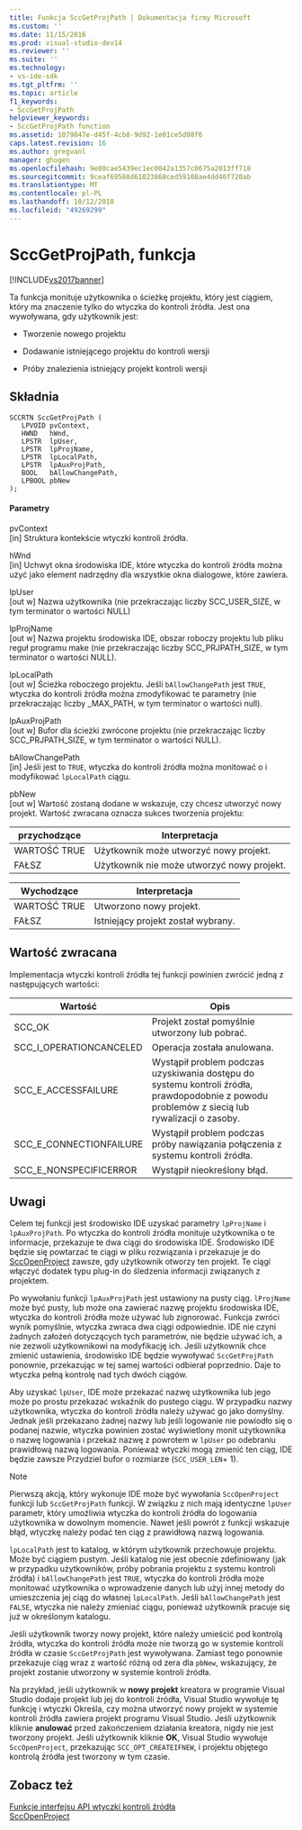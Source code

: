 ```yaml
---
title: Funkcja SccGetProjPath | Dokumentacja firmy Microsoft
ms.custom: ''
ms.date: 11/15/2016
ms.prod: visual-studio-dev14
ms.reviewer: ''
ms.suite: ''
ms.technology:
- vs-ide-sdk
ms.tgt_pltfrm: ''
ms.topic: article
f1_keywords:
- SccGetProjPath
helpviewer_keywords:
- SccGetProjPath function
ms.assetid: 1079847e-d45f-4cb8-9d92-1e01ce5d08f6
caps.latest.revision: 16
ms.author: gregvanl
manager: ghogen
ms.openlocfilehash: 9e80cae5439ec1ec0042a1357c0675a2013ff718
ms.sourcegitcommit: 9ceaf69568d61023868ced59108ae4dd46f720ab
ms.translationtype: MT
ms.contentlocale: pl-PL
ms.lasthandoff: 10/12/2018
ms.locfileid: "49269299"
---
```

# <a name="sccgetprojpath-function"></a>SccGetProjPath, funkcja
[!INCLUDE[vs2017banner](../includes/vs2017banner.md)]

Ta funkcja monituje użytkownika o ścieżkę projektu, który jest ciągiem, który ma znaczenie tylko do wtyczka do kontroli źródła. Jest ona wywoływana, gdy użytkownik jest:  
  
-   Tworzenie nowego projektu  
  
-   Dodawanie istniejącego projektu do kontroli wersji  
  
-   Próby znalezienia istniejący projekt kontroli wersji  
  
## <a name="syntax"></a>Składnia  
  
```cpp#  
SCCRTN SccGetProjPath (  
   LPVOID pvContext,  
   HWND   hWnd,  
   LPSTR  lpUser,  
   LPSTR  lpProjName,  
   LPSTR  lpLocalPath,  
   LPSTR  lpAuxProjPath,  
   BOOL   bAllowChangePath,  
   LPBOOL pbNew  
);  
```  
  
#### <a name="parameters"></a>Parametry  
 pvContext  
 [in] Struktura kontekście wtyczki kontroli źródła.  
  
 hWnd  
 [in] Uchwyt okna środowiska IDE, które wtyczka do kontroli źródła można użyć jako element nadrzędny dla wszystkie okna dialogowe, które zawiera.  
  
 lpUser  
 [out w] Nazwa użytkownika (nie przekraczając liczby SCC_USER_SIZE, w tym terminator o wartości NULL)  
  
 lpProjName  
 [out w] Nazwa projektu środowiska IDE, obszar roboczy projektu lub pliku reguł programu make (nie przekraczając liczby SCC_PRJPATH_SIZE, w tym terminator o wartości NULL).  
  
 lpLocalPath  
 [out w] Ścieżka roboczego projektu. Jeśli `bAllowChangePath` jest `TRUE`, wtyczka do kontroli źródła można zmodyfikować te parametry (nie przekraczając liczby _MAX_PATH, w tym terminator o wartości null).  
  
 lpAuxProjPath  
 [out w] Bufor dla ścieżki zwrócone projektu (nie przekraczając liczby SCC_PRJPATH_SIZE, w tym terminator o wartości NULL).  
  
 bAllowChangePath  
 [in] Jeśli jest to `TRUE`, wtyczka do kontroli źródła można monitować o i modyfikować `lpLocalPath` ciągu.  
  
 pbNew  
 [out w] Wartość zostaną dodane w wskazuje, czy chcesz utworzyć nowy projekt. Wartość zwracana oznacza sukces tworzenia projektu:  
  
|przychodzące|Interpretacja|  
|--------------|--------------------|  
|WARTOŚĆ TRUE|Użytkownik może utworzyć nowy projekt.|  
|FAŁSZ|Użytkownik nie może utworzyć nowy projekt.|  
  
|Wychodzące|Interpretacja|  
|--------------|--------------------|  
|WARTOŚĆ TRUE|Utworzono nowy projekt.|  
|FAŁSZ|Istniejący projekt został wybrany.|  
  
## <a name="return-value"></a>Wartość zwracana  
 Implementacja wtyczki kontroli źródła tej funkcji powinien zwrócić jedną z następujących wartości:  
  
|Wartość|Opis|  
|-----------|-----------------|  
|SCC_OK|Projekt został pomyślnie utworzony lub pobrać.|  
|SCC_I_OPERATIONCANCELED|Operacja została anulowana.|  
|SCC_E_ACCESSFAILURE|Wystąpił problem podczas uzyskiwania dostępu do systemu kontroli źródła, prawdopodobnie z powodu problemów z siecią lub rywalizacji o zasoby.|  
|SCC_E_CONNECTIONFAILURE|Wystąpił problem podczas próby nawiązania połączenia z systemu kontroli źródła.|  
|SCC_E_NONSPECIFICERROR|Wystąpił nieokreślony błąd.|  
  
## <a name="remarks"></a>Uwagi  
 Celem tej funkcji jest środowisko IDE uzyskać parametry `lpProjName` i `lpAuxProjPath`. Po wtyczka do kontroli źródła monituje użytkownika o te informacje, przekazuje te dwa ciągi do środowiska IDE. Środowisko IDE będzie się powtarzać te ciągi w pliku rozwiązania i przekazuje je do [SccOpenProject](../extensibility/sccopenproject-function.md) zawsze, gdy użytkownik otworzy ten projekt. Te ciągi włączyć dodatek typu plug-in do śledzenia informacji związanych z projektem.  
  
 Po wywołaniu funkcji `lpAuxProjPath` jest ustawiony na pusty ciąg. `lProjName` może być pusty, lub może ona zawierać nazwę projektu środowiska IDE, wtyczka do kontroli źródła może używać lub zignorować. Funkcja zwróci wynik pomyślnie, wtyczka zwraca dwa ciągi odpowiednie. IDE nie czyni żadnych założeń dotyczących tych parametrów, nie będzie używać ich, a nie zezwoli użytkownikowi na modyfikację ich. Jeśli użytkownik chce zmienić ustawienia, środowisko IDE będzie wywoływać `SccGetProjPath` ponownie, przekazując w tej samej wartości odbierał poprzednio. Daje to wtyczka pełną kontrolę nad tych dwóch ciągów.  
  
 Aby uzyskać `lpUser`, IDE może przekazać nazwę użytkownika lub jego może po prostu przekazać wskaźnik do pustego ciągu. W przypadku nazwy użytkownika, wtyczka do kontroli źródła należy używać go jako domyślny. Jednak jeśli przekazano żadnej nazwy lub jeśli logowanie nie powiodło się o podanej nazwie, wtyczka powinien zostać wyświetlony monit użytkownika o nazwę logowania i przekaż nazwę z powrotem w `lpUser` po odebraniu prawidłową nazwą logowania. Ponieważ wtyczki mogą zmienić ten ciąg, IDE będzie zawsze Przydziel bufor o rozmiarze (`SCC_USER_LEN`+ 1).  
  
> [!NOTE]
>  Pierwszą akcją, który wykonuje IDE może być wywołania `SccOpenProject` funkcji lub `SccGetProjPath` funkcji. W związku z nich mają identyczne `lpUser` parametr, który umożliwia wtyczka do kontroli źródła do logowania użytkownika w dowolnym momencie. Nawet jeśli powrót z funkcji wskazuje błąd, wtyczkę należy podać ten ciąg z prawidłową nazwą logowania.  
  
 `lpLocalPath` jest to katalog, w którym użytkownik przechowuje projektu. Może być ciągiem pustym. Jeśli katalog nie jest obecnie zdefiniowany (jak w przypadku użytkowników, próby pobrania projektu z systemu kontroli źródła) i `bAllowChangePath` jest `TRUE`, wtyczka do kontroli źródła może monitować użytkownika o wprowadzenie danych lub użyj innej metody do umieszczenia jej ciąg do własnej `lpLocalPath`. Jeśli `bAllowChangePath` jest `FALSE`, wtyczka nie należy zmieniać ciągu, ponieważ użytkownik pracuje się już w określonym katalogu.  
  
 Jeśli użytkownik tworzy nowy projekt, które należy umieścić pod kontrolą źródła, wtyczka do kontroli źródła może nie tworzą go w systemie kontroli źródła w czasie `SccGetProjPath` jest wywoływana. Zamiast tego ponownie przekazuje ciąg wraz z wartość różną od zera dla `pbNew`, wskazujący, że projekt zostanie utworzony w systemie kontroli źródła.  
  
 Na przykład, jeśli użytkownik w **nowy projekt** kreatora w programie Visual Studio dodaje projekt lub jej do kontroli źródła, Visual Studio wywołuje tę funkcję i wtyczki Określa, czy można utworzyć nowy projekt w systemie kontroli źródła zawiera projekt programu Visual Studio. Jeśli użytkownik kliknie **anulować** przed zakończeniem działania kreatora, nigdy nie jest tworzony projekt. Jeśli użytkownik kliknie **OK**, Visual Studio wywołuje `SccOpenProject`, przekazując `SCC_OPT_CREATEIFNEW`, i projektu objętego kontrolą źródła jest tworzony w tym czasie.  
  
## <a name="see-also"></a>Zobacz też  
 [Funkcje interfejsu API wtyczki kontroli źródła](../extensibility/source-control-plug-in-api-functions.md)   
 [SccOpenProject](../extensibility/sccopenproject-function.md)

